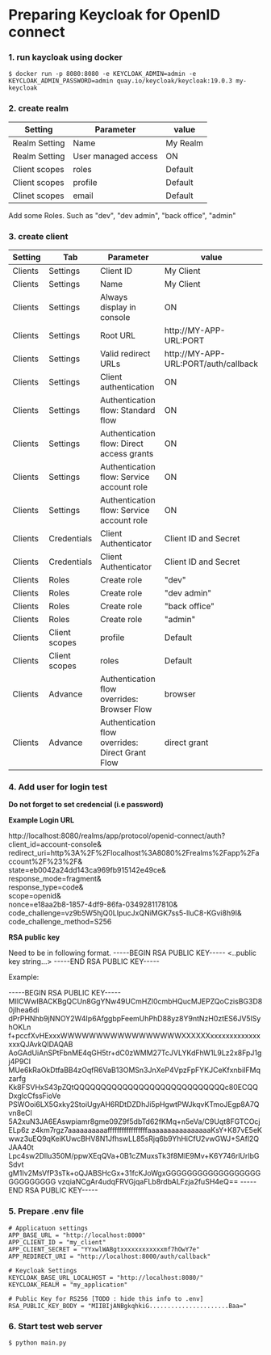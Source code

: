 # Preparing Keycloak for OpenID connect

### 1. run kaycloak using docker

```
$ docker run -p 8080:8080 -e KEYCLOAK_ADMIN=admin -e KEYCLOAK_ADMIN_PASSWORD=admin quay.io/keycloak/keycloak:19.0.3 my-keycloak
```

### 2. create realm

| Setting | Parameter | value |
|---------|-----------|-------|
| Realm Setting | Name | My Realm |
| Realm Setting | User managed access | ON |
| Client scopes | roles | Default |
| Client scopes | profile | Default |
| Clinet scopes | email | Default |


Add some Roles.
Such as "dev", "dev admin", "back office", "admin"


### 3. create client

| Setting | Tab | Parameter | value |
|---------|-----|-----------|-------|
| Clients | Settings | Client ID | My Client |
| Clients | Settings | Name | My Client |
| Clients | Settings | Always display in console | ON |
| Clients | Settings | Root URL | http://MY-APP-URL:PORT |
| Clients | Settings | Valid redirect URLs | http://MY-APP-URL:PORT/auth/callback |
| Clients | Settings | Client authentication | ON |
| Clients | Settings | Authentication flow: Standard flow | ON |
| Clients | Settings | Authentication flow: Direct access grants | ON |
| Clients | Settings | Authentication flow: Service account role | ON |
| Clients | Settings | Authentication flow: Service account role | ON |
| Clients | Credentials | Client Authenticator | Client ID and Secret |
| Clients | Credentials | Client Authenticator | Client ID and Secret |
| Clients | Roles | Create role | "dev" |
| Clients | Roles | Create role | "dev admin" |
| Clients | Roles | Create role | "back office" |
| Clients | Roles | Create role | "admin" |
| Clients | Client scopes | profile | Default |
| Clients | Client scopes | roles | Default |
| Clients | Advance | Authentication flow overrides: Browser Flow | browser |
| Clients | Advance | Authentication flow overrides: Direct Grant Flow | direct grant |


### 4. Add user for login test

**Do not forget to set credencial (i.e password)** 


**Example Login URL**

http://localhost:8080/realms/app/protocol/openid-connect/auth?client_id=account-console&\
    redirect_uri=http%3A%2F%2Flocalhost%3A8080%2Frealms%2Fapp%2Faccount%2F%23%2F&\
    state=eb0042a24dd143ca969fb915142e49ce&\
    response_mode=fragment&\
    response_type=code&\
    scope=openid&\
    nonce=e18aa2b8-1857-4df9-86fa-034928117810&\
    code_challenge=vz9b5W5hjQ0LIpucJxQNiMGK7ss5-lluC8-KGvi8h9I&\
    code_challenge_method=S256


**RSA public key**

Need to be in following format.
-----BEGIN RSA PUBLIC KEY-----
<..public key string...>
-----END RSA PUBLIC KEY-----

Example:

-----BEGIN RSA PUBLIC KEY-----
MIICWwIBACKBgQCUn8GgYNw49UCmHZl0cmbHQucMJEPZQoCzisBG3D80jlhea6di
dPrPHNhb9jNNOY2W4Ip6AfggbpFeemUhPhD88yz8Y9ntNzH0ztES6JV5lSyhOKLn
f+pccfXvHExxxWWWWWWWWWWWWWWWWWXXXXXXxxxxxxxxxxxxxxxxQJAvkQIDAQAB
AoGAdUiAnSPtFbnME4qGH5tr+dC0zWMM27TcJVLYKdFhW1L9Lz2x8FpJ1gj4P9CI
MUe6kRaOkDtfaBB4zOqfR6VaB13OMSn3JnXeP4VpzFpFYKJCeKfxnbiIFMqzarfg
Kk8FSVHxS43pZQtQQQQQQQQQQQQQQQQQQQQQQQQQQQQc80ECQQDxglcCfssFioVe
PSWOoi6LX5Gxky2StoiUgyAH6RDtDZDhJi5pHgwtPWJkqvKTmoJEgp8A7Qvn8eCl
5A2xuN3JA6EAswpiamr8gme09Z9f5dbTd62fKMq+n5eVa/C9Uqt8FGTCOcjELp6z
z4km7rgz7aaaaaaaaaafffffffffffffffffaaaaaaaaaaaaaaaaKsY+K87vE5eK
wwz3uEQ9qKeiKUwcBHV8N1JfhswLL85sRjq6b9YhHiCfU2vwGWJ+SAfl2QJAA40t
Lpc4sw2Dllu350M/ppwXEqQVa+0B1cZMuxsTk3f8MlE9Mv+K6Y746rlUrlbGSdvt
gM1Iv2MsVfP3sTk+oQJABSHcGx+31fcKJoWgxGGGGGGGGGGGGGGGGGGGGGGGGGGG
vzqiaNCgAr4udqFRVGjqaFLb8rdbALFzja2fuSH4eQ==
-----END RSA PUBLIC KEY-----


### 5. Prepare .env file

```
# Applicatuon settings
APP_BASE_URL = "http://localhost:8000"
APP_CLIENT_ID = "my_client"
APP_CLIENT_SECRET = "YYxwlWABgtxxxxxxxxxxxxmf7hOwY7e"
APP_REDIRECT_URI = "http://localhost:8000/auth/callback"

# Keycloak Settings
KEYCLOAK_BASE_URL_LOCALHOST = "http://localhost:8080/"
KEYCLOAK_REALM = "my_application"

# Public Key for RS256 [TODO : hide this info to .env]
RSA_PUBLIC_KEY_BODY = "MIIBIjANBgkqhkiG......................Baa="
```


### 6. Start test web server 

```
$ python main.py
```